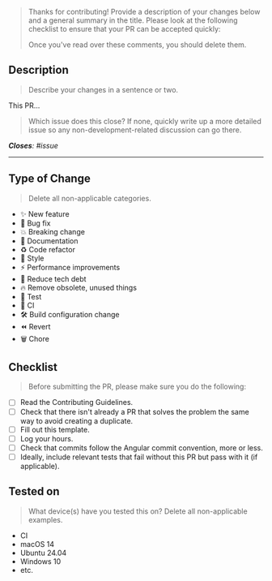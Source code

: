 > Thanks for contributing!
> Provide a description of your changes below and a general summary in the title.
> Please look at the following checklist to ensure that your PR can be accepted quickly:
>
> Once you've read over these comments, you should delete them.

## Description

> Describe your changes in a sentence or two.

This PR...

> Which issue does this close?
> If none, quickly write up a more detailed issue so any non-development-related discussion can go there.

_**Closes**: #issue_

---

## Type of Change

> Delete all non-applicable categories.

- ✨ New feature
- 🐛 Bug fix
- 💥 Breaking change
- 📝 Documentation
- ♻️ Code refactor
- 🎨 Style
- ⚡️ Performance improvements
- 🧹 Reduce tech debt
- 🔥 Remove obsolete, unused things
- 🧪 Test
- 💚 CI
- 🛠️ Build configuration change
- ⏪️ Revert
- 🗑️ Chore

## Checklist

> Before submitting the PR, please make sure you do the following:

- [ ] Read the Contributing Guidelines.
- [ ] Check that there isn't already a PR that solves the problem the same way to avoid creating a duplicate.
- [ ] Fill out this template.
- [ ] Log your hours.
- [ ] Check that commits follow the Angular commit convention, more or less.
- [ ] Ideally, include relevant tests that fail without this PR but pass with it (if applicable).

## Tested on

> What device(s) have you tested this on?
> Delete all non-applicable examples.

- CI
- macOS 14
- Ubuntu 24.04
- Windows 10
- etc.
